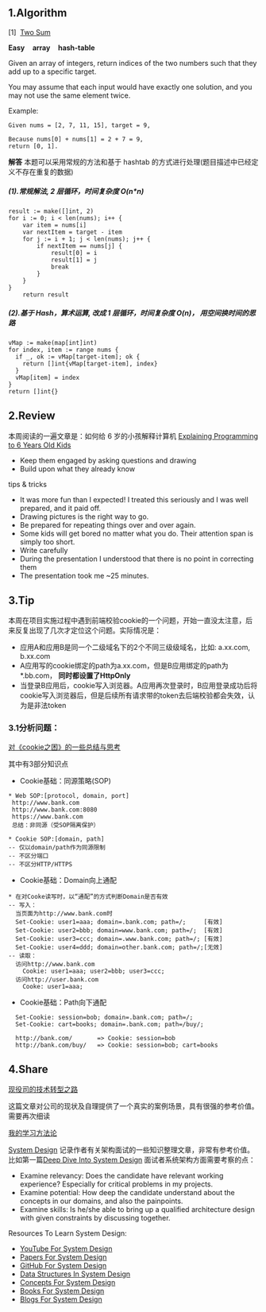 ## 1.Algorithm

[1]&nbsp;&nbsp;[Two Sum](https://leetcode.com/problems/two-sum/description/)

**Easy** &nbsp;&nbsp; **array** &nbsp;&nbsp; **hash-table**

Given an array of integers, return indices of the two numbers such that they add up to a specific target.

You may assume that each input would have exactly one solution, and you may not use the same element twice.

Example:

```
Given nums = [2, 7, 11, 15], target = 9,

Because nums[0] + nums[1] = 2 + 7 = 9,
return [0, 1].
```

**解答**
本题可以采用常规的方法和基于 hashtab 的方式进行处理(题目描述中已经定义不存在重复的数据)

##### (1).常规解法, 2 层循环，时间复杂度 O(n\*n)

```
result := make([]int, 2)
for i := 0; i < len(nums); i++ {
	var item = nums[i]
	var nextItem = target - item
	for j := i + 1; j < len(nums); j++ {
		if nextItem == nums[j] {
			result[0] = i
			result[1] = j
			break
		}
	}
}
	return result
```

##### (2).基于 Hash，算术运算, 改成 1 层循环，时间复杂度 O(n)， 用空间换时间的思路

```
vMap := make(map[int]int)
for index, item := range nums {
  if _, ok := vMap[target-item]; ok {
    return []int{vMap[target-item], index}
  }
  vMap[item] = index
}
return []int{}
```

## 2.Review

本周阅读的一遍文章是：如何给 6 岁的小孩解释计算机
[Explaining Programming to 6 Years Old Kids](https://dev.to/tkaczanowski/explaining-programming-to-6-years-old-kids)

- Keep them engaged by asking questions and drawing
- Build upon what they already know

tips & tricks

- It was more fun than I expected! I treated this seriously and I was well prepared, and it paid off.
- Drawing pictures is the right way to go.
- Be prepared for repeating things over and over again.
- Some kids will get bored no matter what you do. Their attention span is simply too short.
- Write carefully
- During the presentation I understood that there is no point in correcting them
- The presentation took me ~25 minutes.

## 3.Tip
本周在项目实施过程中遇到前端校验cookie的一个问题，开始一直没太注意，后来反复出现了几次才定位这个问题。实际情况是：
* 应用A和应用B是同一个二级域名下的2个不同三级级域名，比如: a.xx.com, b.xx.com
* A应用写的cookie绑定的path为a.xx.com，但是B应用绑定的path为*.bb.com， **同时都设置了HttpOnly**
* 当登录B应用后，cookie写入浏览器。A应用再次登录时，B应用登录成功后将cookie写入浏览器后，但是后续所有请求带的token去后端校验都会失效，认为是非法token

### 3.1分析问题：
[对《cookie之困》的一些总结与思考](https://www.cnblogs.com/r00tuser/p/7993509.html)

其中有3部分知识点
* Cookie基础：同源策略(SOP)
```
* Web SOP:[protocol, domain, port]
 http://www.bank.com
 http://www.bank.com:8080
 https://www.bank.com
 总结：非同源（受SOP隔离保护）

* Cookie SOP:[domain, path]
-- 仅以domain/path作为同源限制
-- 不区分端口
-- 不区分HTTP/HTTPS
```
* Cookie基础：Domain向上通配
```
* 在对Cooke读写时，以“通配”的方式判断Domain是否有效
-- 写入：
  当页面为http://www.bank.com时
  Set-Cookie: user1=aaa; domain=.bank.com; path=/;     [有效]
  Set-Cookie: user2=bbb; domain=www.bank.com; path=/;  [有效]
  Set-Cookie: user3=ccc; domain=.www.bank.com; path=/; [有效]
  Set-Cookie: user4=ddd; domain=other.bank.com; path=/;[无效]
-- 读取：
  访问http://www.bank.com
    Cookie: user1=aaa; user2=bbb; user3=ccc;
  访问http://user.bank.com
    Cooke: user1=aaa;
```
* Cookie基础：Path向下通配
```
  Set-Cookie: session=bob; domain=.bank.com; path=/;
  Set-Cookie: cart=books; domain=.bank.com; path=/buy/;

  http://bank.com/       => Cookie: session=bob
  http://bank.com/buy/   => Cookie: session=bob; cart=books
```

## 4.Share

[现役司的技术转型之路](https://sanyuesha.com/2018/04/25/technical-transformation-road-01/)

这篇文章对公司的现状及自理提供了一个真实的案例场景，具有很强的参考价值。需要再次细读

[我的学习方法论](https://sanyuesha.com/2017/10/09/my-learning/)

[System Design](https://architect.dennyzhang.com/) 记录作者有关架构面试的一些知识整理文章，非常有参考价值。
比如第一篇[Deep Dive Into System Design](https://architect.dennyzhang.com/system-design-interview/) 面试者系统架构方面需要考察的点：
* Examine relevancy: Does the candidate have relevant working experience? Especially for critical problems in my projects.
* Examine potential: How deep the candidate understand about the concepts in our domains, and also the painpoints.
* Examine skills: Is he/she able to bring up a qualified architecture design with given constraints by discussing together.

Resources To Learn System Design:

* [YouTube For System Design](https://architect.dennyzhang.com/design-youtube-links/)
* [Papers For System Design](https://architect.dennyzhang.com/design-papers/)
* [GitHub For System Design](https://architect.dennyzhang.com/design-resource-github/)
* [Data Structures In System Design](https://architect.dennyzhang.com/datastructure-in-design/)
* [Concepts For System Design](https://architect.dennyzhang.com/design-concept/)
* [Books For System Design](https://architect.dennyzhang.com/design-books/)
* [Blogs For System Design](https://architect.dennyzhang.com/design-blog-links/)